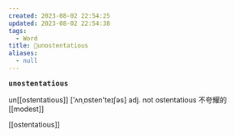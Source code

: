 ```yaml
---
created: 2023-08-02 22:54:25
updated: 2023-08-02 22:54:38
tags:
  - Word
title: 📖unostentatious
aliases:
  - null
---
```


<pre><strong>unostentatious</strong></pre>
un[[ostentatious]]
['ʌnˌɒsten'teɪʃəs]
adj. not ostentatious 不夸耀的
[[modest]]

[[ostentatious]]